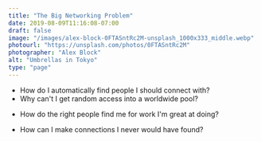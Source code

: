 ```yaml
---
title: "The Big Networking Problem"
date: 2019-08-09T11:16:08-07:00
draft: false
image: "/images/alex-block-0FTASntRc2M-unsplash_1000x333_middle.webp"
photourl: "https://unsplash.com/photos/0FTASntRc2M"
photographer: "Alex Block"
alt: "Umbrellas in Tokyo"
type: "page"
---
```


* How do I automatically find people I should connect with?
* Why can't I get random access into a worldwide pool?
<!--   block  //-->
<!-- Can I have connections that are more purposeful and short-lived? //-->
* How do the right people find me for work I'm great at doing?
<!-- And anonymously define my expertise? //-->
<!-- Isn't there a smart marketplace for this by now? //-->
<!-- Where I can own my information? //-->
<!-- And it is validated by the marketplace? //-->
* How can I make connections I never would have found?
<!-- Where everyone is valued for their contribution? //-->
<!-- And my group or business can be more effective? //-->
